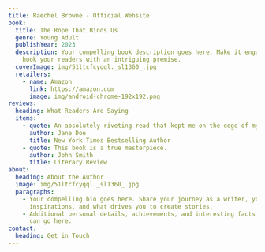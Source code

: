 ```yaml
---
title: Raechel Browne - Official Website
book:
  title: The Rope That Binds Us
  genre: Young Adult
  publishYear: 2023
  description: Your compelling book description goes here. Make it engaging and
    hook your readers with an intriguing premise.
  coverImage: img/51ltcfcyqql._sl1360_.jpg
  retailers:
    - name: Amazon
      link: https://amazon.com
      image: img/android-chrome-192x192.png
reviews:
  heading: What Readers Are Saying
  items:
    - quote: An absolutely riveting read that kept me on the edge of my seat.
      author: Jane Doe
      title: New York Times Bestselling Author
    - quote: This book is a true masterpiece.
      author: John Smith
      title: Literary Review
about:
  heading: About the Author
  image: img/51ltcfcyqql._sl1360_.jpg
  paragraphs:
    - Your compelling bio goes here. Share your journey as a writer, your
      inspirations, and what drives you to create stories.
    - Additional personal details, achievements, and interesting facts about you
      can go here.
contact:
  heading: Get in Touch
---
```

